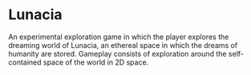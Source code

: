 # Lunacia
 An experimental exploration game in which the player explores the dreaming world of Lunacia, an ethereal space in which the dreams of humanity are stored. Gameplay consists of exploration around the self-contained space of the world in 2D space.
